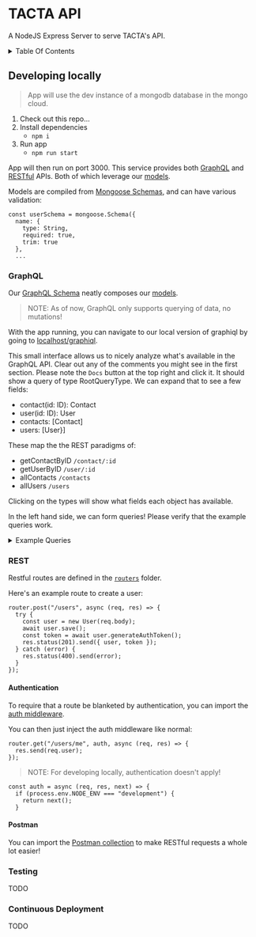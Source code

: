 # TACTA API

A NodeJS Express Server to serve TACTA's API.

<details>
  <summary>Table Of Contents</summary>

1. [Developing Locally](#developing-locally)
   - [GraphQL](#graphql)
   - [REST](#rest)
     - [Authentication](#authentication)
     - [Postman](#postman)
1. [Testing](#testing)
1. [Continuous Deployment](#continuous-deployment)

</details>

## Developing locally

> App will use the dev instance of a mongodb database in the mongo cloud.

1. Check out this repo...
1. Install dependencies
   - `npm i`
1. Run app
   - `npm run start`

App will then run on port 3000. This service provides both [GraphQL](#graphql) and [RESTful](#rest) APIs. Both of which leverage our [models](./src/models).

Models are compiled from [Mongoose Schemas](https://mongoosejs.com/docs/models.html), and can have various validation:

```
const userSchema = mongoose.Schema({
  name: {
    type: String,
    required: true,
    trim: true
  },
  ...
```

### GraphQL

Our [GraphQL Schema](./src/graphql/schema.js) neatly composes our [models](./src/models).

> NOTE: As of now, GraphQL only supports querying of data, no mutations!

With the app running, you can navigate to our local version of graphiql by going to [localhost/graphiql](http://localhost:3001/graphiql).

This small interface allows us to nicely analyze what's available in the GraphQL API. Clear out any of the comments you might see in the first section. Please note the `Docs` button at the top right and click it. It should show a query of type RootQueryType. We can expand that to see a few fields:

- contact(id: ID): Contact
- user(id: ID): User
- contacts: [Contact]
- users: [User}]

These map the the REST paradigms of:

- getContactByID `/contact/:id`
- getUserByID `/user/:id`
- allContacts `/contacts`
- allUsers `/users`

Clicking on the types will show what fields each object has available.

In the left hand side, we can form queries! Please verify that the example queries work.

<details>
  <summary>Example Queries</summary>

Query:

```
query {
  users {
    name
  }
}
```

Yields:

```
{
  "data": {
    "users": [
      {
        "name": "Duane"
      },
      {
        "name": "Keem"
      },
      {
        "name": "Keem Kim"
      }
    ]
  }
}
```

Query:

```
query {
  users {
    name
    phone
    email
  }
}
```

Yields:

```
{
  "data": {
    "users": [
      {
        "name": "Duane",
        "phone": "5129210971",
        "email": "bester.test@gmail.com"
      },
      {
        "name": "Keem"
        "phone": "1234567890",
        "email": "keem.test@gmail.com"
      },
      {
        "name": "Keem Kim",
        "phone": "1234567891",
        "email": "keem.test1@gmail.com"
      }
    ]
  }
}
```

</details>

### REST

Restful routes are defined in the [`routers`](./src/routers) folder.

Here's an example route to create a user:

```
router.post("/users", async (req, res) => {
  try {
    const user = new User(req.body);
    await user.save();
    const token = await user.generateAuthToken();
    res.status(201).send({ user, token });
  } catch (error) {
    res.status(400).send(error);
  }
});
```

#### Authentication

To require that a route be blanketed by authentication, you can import the [auth middleware](./src/middleware/auth.js).

You can then just inject the auth middleware like normal:

```
router.get("/users/me", auth, async (req, res) => {
  res.send(req.user);
});
```

> NOTE: For developing locally, authentication doesn't apply!

```
const auth = async (req, res, next) => {
  if (process.env.NODE_ENV === "development") {
    return next();
  }
```

#### Postman

You can import the [Postman collection](./postman/Tacta%20Dev.postman_collection.json) to make RESTful requests a whole lot easier!

### Testing

TODO

### Continuous Deployment

TODO
